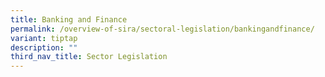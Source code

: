 ```yaml
---
title: Banking and Finance
permalink: /overview-of-sira/sectoral-legislation/bankingandfinance/
variant: tiptap
description: ""
third_nav_title: Sector Legislation
---
```

